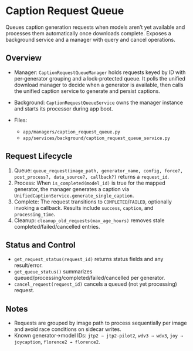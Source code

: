 # Caption Request Queue

Queues caption generation requests when models aren’t yet available and processes them automatically once downloads complete. Exposes a background service and a manager with query and cancel operations.

## Overview

- Manager: `CaptionRequestQueueManager` holds requests keyed by ID with per‑generator grouping and a lock‑protected queue. It polls the unified download manager to decide when a generator is available, then calls the unified caption service to generate and persist captions.
- Background: `CaptionRequestQueueService` owns the manager instance and starts its processor during app boot.

- Files:
  - `app/managers/caption_request_queue.py`
  - `app/services/background/caption_request_queue_service.py`

## Request Lifecycle

1. Queue: `queue_request(image_path, generator_name, config, force?, post_process?, data_source?, callback?)` returns a `request_id`.
2. Process: When `is_completed(model_id)` is true for the mapped generator, the manager generates a caption via `UnifiedCaptionService.generate_single_caption`.
3. Complete: The request transitions to `COMPLETED`/`FAILED`, optionally invoking a callback. Results include `success`, `caption`, and `processing_time`.
4. Cleanup: `cleanup_old_requests(max_age_hours)` removes stale completed/failed/cancelled entries.

## Status and Control

- `get_request_status(request_id)` returns status fields and any result/error.
- `get_queue_status()` summarizes queued/processing/completed/failed/cancelled per generator.
- `cancel_request(request_id)` cancels a queued (not yet processing) request.

## Notes

- Requests are grouped by image path to process sequentially per image and avoid race conditions on sidecar writes.
- Known generator→model IDs: `jtp2 → jtp2-pilot2`, `wdv3 → wdv3`, `joy → joycaption`, `florence2 → florence2`.
